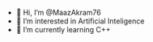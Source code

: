 - 👋 Hi, I’m @MaazAkram76
- 👀 I’m interested in Artificial Inteligence
- 🌱 I’m currently learning C++

<!---
MaazAkram76/MaazAkram76 is a ✨ special ✨ repository because its `README.md` (this file) appears on your GitHub profile.
You can click the Preview link to take a look at your changes.
--->
